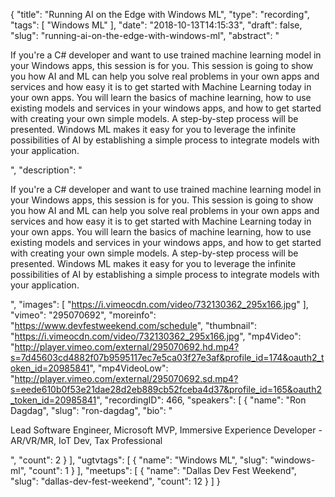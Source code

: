 {
  "title": "Running AI on the Edge with Windows ML",
  "type": "recording",
  "tags": [
    "Windows ML"
  ],
  "date": "2018-10-13T14:15:33",
  "draft": false,
  "slug": "running-ai-on-the-edge-with-windows-ml",
  "abstract": "<p>If you're a C# developer and want to use trained machine learning model in your Windows apps, this session is for you. This session is going to show you how AI and ML can help you solve real problems in your own apps and services and how easy it is to get started with Machine Learning today in your own apps. You will learn the basics of machine learning, how to use existing models and services in your windows apps, and how to get started with creating your own simple models. A step-by-step process will be presented. Windows ML makes it easy for you to leverage the infinite possibilities of AI by establishing a simple process to integrate models with your application.</p>",
  "description": "<p>If you're a C# developer and want to use trained machine learning model in your Windows apps, this session is for you. This session is going to show you how AI and ML can help you solve real problems in your own apps and services and how easy it is to get started with Machine Learning today in your own apps. You will learn the basics of machine learning, how to use existing models and services in your windows apps, and how to get started with creating your own simple models. A step-by-step process will be presented. Windows ML makes it easy for you to leverage the infinite possibilities of AI by establishing a simple process to integrate models with your application.</p>",
  "images": [
    "https://i.vimeocdn.com/video/732130362_295x166.jpg"
  ],
  "vimeo": "295070692",
  "moreinfo": "https://www.devfestweekend.com/schedule",
  "thumbnail": "https://i.vimeocdn.com/video/732130362_295x166.jpg",
  "mp4Video": "http://player.vimeo.com/external/295070692.hd.mp4?s=7d45603cd4882f07b9595117ec7e5ca03f27e3af&profile_id=174&oauth2_token_id=20985841",
  "mp4VideoLow": "http://player.vimeo.com/external/295070692.sd.mp4?s=eede610b0f53e21dae28d2eb889cb52fceba4d37&profile_id=165&oauth2_token_id=20985841",
  "recordingID": 466,
  "speakers": [
    {
      "name": "Ron Dagdag",
      "slug": "ron-dagdag",
      "bio": "<p>Lead Software Engineer, Microsoft MVP, Immersive Experience Developer - AR/VR/MR, IoT Dev, Tax Professional</p>",
      "count": 2
    }
  ],
  "ugtvtags": [
    {
      "name": "Windows ML",
      "slug": "windows-ml",
      "count": 1
    }
  ],
  "meetups": [
    {
      "name": "Dallas Dev Fest Weekend",
      "slug": "dallas-dev-fest-weekend",
      "count": 12
    }
  ]
}